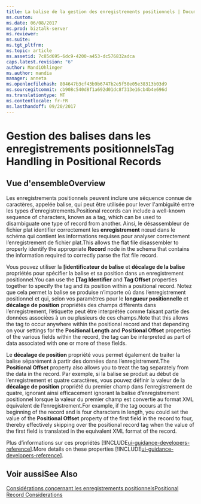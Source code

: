 ```yaml
---
title: La balise de la gestion des enregistrements positionnels | Documents Microsoft
ms.custom: 
ms.date: 06/08/2017
ms.prod: biztalk-server
ms.reviewer: 
ms.suite: 
ms.tgt_pltfrm: 
ms.topic: article
ms.assetid: 7c85d695-6dc9-4200-a453-dc576832adca
caps.latest.revision: "6"
author: MandiOhlinger
ms.author: mandia
manager: anneta
ms.openlocfilehash: 804647b3cf43b9b6747b2e5f50e05e38313b03d9
ms.sourcegitcommit: cb908c540d8f1a692d01dc8f313e16cb4b4e696d
ms.translationtype: MT
ms.contentlocale: fr-FR
ms.lasthandoff: 09/20/2017
---
```

# <a name="tag-handling-in-positional-records"></a><span data-ttu-id="98f83-102">Gestion des balises dans les enregistrements positionnels</span><span class="sxs-lookup"><span data-stu-id="98f83-102">Tag Handling in Positional Records</span></span>

## <a name="overview"></a><span data-ttu-id="98f83-103">Vue d'ensemble</span><span class="sxs-lookup"><span data-stu-id="98f83-103">Overview</span></span>
<span data-ttu-id="98f83-104">Les enregistrements positionnels peuvent inclure une séquence connue de caractères, appelée balise, qui peut être utilisée pour lever l'ambiguïté entre les types d'enregistrements.</span><span class="sxs-lookup"><span data-stu-id="98f83-104">Positional records can include a well-known sequence of characters, known as a tag, which can be used to disambiguate one type of record from another.</span></span> <span data-ttu-id="98f83-105">Ainsi, le désassembleur de fichier plat identifier correctement les **enregistrement** nœud dans le schéma qui contient les informations requises pour analyser correctement l’enregistrement de fichier plat.</span><span class="sxs-lookup"><span data-stu-id="98f83-105">This allows the flat file disassembler to properly identify the appropriate **Record** node in the schema that contains the information required to correctly parse the flat file record.</span></span>  
  
 <span data-ttu-id="98f83-106">Vous pouvez utiliser la **[identificateur de balise** et **décalage de la balise** propriétés pour spécifier la balise et sa position dans un enregistrement positionnel.</span><span class="sxs-lookup"><span data-stu-id="98f83-106">You can use the **[Tag Identifier** and **Tag Offset** properties together to specify the tag and its position within a positional record.</span></span> <span data-ttu-id="98f83-107">Notez que cela permet la balise se produise n’importe où dans l’enregistrement positionnel et qui, selon vos paramètres pour le **longueur positionnelle** et **décalage de position** propriétés des champs différents dans l’enregistrement, l’étiquette peut être interprétée comme faisant partie des données associées à un ou plusieurs de ces champs.</span><span class="sxs-lookup"><span data-stu-id="98f83-107">Note that this allows the tag to occur anywhere within the positional record and that depending on your settings for the **Positional Length** and **Positional Offset** properties of the various fields within the record, the tag can be interpreted as part of data associated with one or more of these fields.</span></span>  
  
 <span data-ttu-id="98f83-108">Le **décalage de position** propriété vous permet également de traiter la balise séparément à partir des données dans l’enregistrement.</span><span class="sxs-lookup"><span data-stu-id="98f83-108">The **Positional Offset** property also allows you to treat the tag separately from the data in the record.</span></span> <span data-ttu-id="98f83-109">Par exemple, si la balise se produit au début de l’enregistrement et quatre caractères, vous pouvez définir la valeur de la **décalage de position** propriété du premier champ dans l’enregistrement de quatre, ignorant ainsi efficacement ignorant la balise d’enregistrement positionnel lorsque la valeur du premier champ est convertie au format XML équivalent de l’enregistrement.</span><span class="sxs-lookup"><span data-stu-id="98f83-109">For example, if the tag occurs at the beginning of the record and is four characters in length, you could set the value of the **Positional Offset** property of the first field in the record to four, thereby effectively skipping over the positional record tag when the value of the first field is translated in the equivalent XML format of the record.</span></span>  

<span data-ttu-id="98f83-110">Plus d’informations sur ces propriétés [!INCLUDE[ui-guidance-developers-reference](../includes/ui-guidance-developers-reference.md)].</span><span class="sxs-lookup"><span data-stu-id="98f83-110">More details on these properties [!INCLUDE[ui-guidance-developers-reference](../includes/ui-guidance-developers-reference.md)].</span></span> 
  
## <a name="see-also"></a><span data-ttu-id="98f83-111">Voir aussi</span><span class="sxs-lookup"><span data-stu-id="98f83-111">See Also</span></span>  
 [<span data-ttu-id="98f83-112">Considérations concernant les enregistrements positionnels</span><span class="sxs-lookup"><span data-stu-id="98f83-112">Positional Record Considerations</span></span>](../core/positional-record-considerations.md)   
